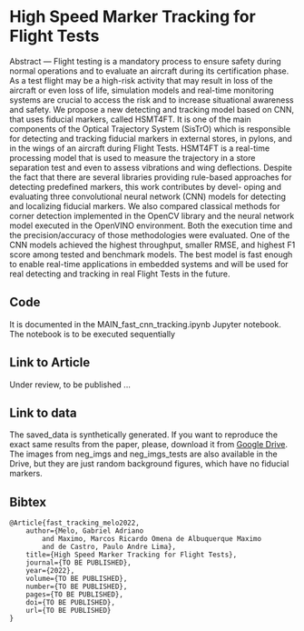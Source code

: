 # High Speed Marker Tracking for Flight Tests

Abstract — Flight testing is a mandatory process to ensure safety
during normal operations and to evaluate an aircraft during its
certification phase. As a test flight may be a high-risk activity that
may result in loss of the aircraft or even loss of life, simulation
models and real-time monitoring systems are crucial to access
the risk and to increase situational awareness and safety. We
propose a new detecting and tracking model based on CNN, that
uses fiducial markers, called HSMT4FT. It is one of the main
components of the Optical Trajectory System (SisTrO) which
is responsible for detecting and tracking fiducial markers in
external stores, in pylons, and in the wings of an aircraft during
Flight Tests. HSMT4FT is a real-time processing model that is
used to measure the trajectory in a store separation test and
even to assess vibrations and wing deflections. Despite the fact
that there are several libraries providing rule-based approaches
for detecting predefined markers, this work contributes by devel-
oping and evaluating three convolutional neural network (CNN)
models for detecting and localizing fiducial markers. We also
compared classical methods for corner detection implemented
in the OpenCV library and the neural network model executed
in the OpenVINO environment. Both the execution time and the
precision/accuracy of those methodologies were evaluated. One of
the CNN models achieved the highest throughput, smaller RMSE,
and highest F1 score among tested and benchmark models.
The best model is fast enough to enable real-time applications
in embedded systems and will be used for real detecting and
tracking in real Flight Tests in the future.

## Code

It is documented in the MAIN_fast_cnn_tracking.ipynb Jupyter notebook. The notebook is to be executed sequentially

## Link to Article

Under review, to be published ...

## Link to data

The saved_data is synthetically generated. If you want to reproduce the exact same results from the paper, please, download it from [Google Drive](https://drive.google.com/file/d/1Us3L7G2hBtgRcqkB1oElKSDdHvJjQo_S/view?usp=sharing). The images from neg_imgs and neg_imgs_tests are also available in the Drive, but they are just random background figures, which have no fiducial markers.

## Bibtex

```
@Article{fast_tracking_melo2022,
    author={Melo, Gabriel Adriano
        and Maximo, Marcos Ricardo Omena de Albuquerque Maximo
        and de Castro, Paulo Andre Lima},
    title={High Speed Marker Tracking for Flight Tests},
    journal={TO BE PUBLISHED},
    year={2022},
    volume={TO BE PUBLISHED},
    number={TO BE PUBLISHED},
    pages={TO BE PUBLISHED},
    doi={TO BE PUBLISHED},
    url={TO BE PUBLISHED}
}
```

